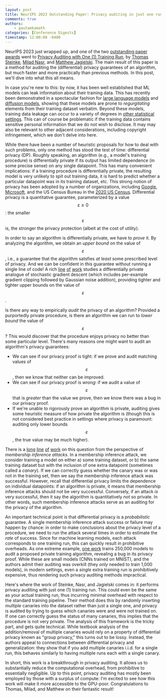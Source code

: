 ```yaml
---
layout: post
title: NeurIPS 2023 Outstanding Paper: Privacy auditing in just one run
comments: true
authors: 
    - gautamkamath 
categories: [Conference Digests]
timestamp: 12:00:00 -0400
---
```


NeurIPS 2023 just wrapped up, and one of the two [outstanding paper awards](https://www.nytimes.com/2023/12/15/world/middleeast/hamas-israel-hostage.html) went to [Privacy Auditing with One (1) Training Run](https://arxiv.org/abs/2305.08846), by [Thomas Steinke](http://www.thomas-steinke.net/), [Milad Nasr](https://scholar.google.com/citations?user=k6-nvDAAAAAJ), and [Matthew Jagielski](https://jagielski.github.io/). 
The main result of this paper is a method for auditing the (differential) privacy guarantees of an algorithm, but much faster and more practically than previous methods. 
In this post, we'll dive into what this all means.

In case you're new to this: by now, it has been well established that ML models can leak information about their training data.
This has recently been demonstrated in a spectacular fashion for [large language models](https://arxiv.org/abs/2012.07805) and [diffusion models](https://arxiv.org/abs/2301.13188), showing that these models are prone to *regurgitating* elements from their training dataset verbatim. 
Beyond these models, training data leakage can occur to a variety of degrees in [other statistical settings](http://www.gautamkamath.com/CS860notes/lec1.pdf). 
This can of course be problematic if the training data contains sensitive personal information that we do not wish to disclose. 
It may may also be relevant to other adjacent considerations, including copyright infringement, which we don't delve into here.

While there have been a number of heuristic proposals for how to deal with such problems, only one method has stood the test of time: differential privacy (DP).
Roughly speaking, an algorithm (e.g., a model's training procedure) is differentially private if its output has limited dependence (in some precise sense) on any single datapoint. 
This has many convenient implications: if a training procedure is differentially private, the resulting model is very unlikely to spit out training data, it is hard to predict whether a particular datapoint was in its training dataset, etc.
This strong notion of privacy has been adopted by a number of organizations, including [Google](https://arxiv.org/abs/2305.18465), [Microsoft](https://arxiv.org/abs/1712.01524), and the US Census Bureau in the [2020 US Census](https://arxiv.org/abs/2204.08986).
Differential privacy is a quantitative guarantee, parameterized by a value $$\varepsilon \geq 0$$: the smaller $$\varepsilon$$ is, the stronger the privacy protection (albeit at the cost of utility). 

In order to say an algorithm is differentially private, we have to *prove* it.
By analyzing the algorithm, we obtain an *upper bound* on the value of $$\varepsilon$$, i.e., a guarantee that the algorithm satsfies *at least* some prescribed level of privacy. 
And we can be confident in this guarantee without running a single line of code!
A rich [line](https://arxiv.org/abs/1607.00133) [of](https://arxiv.org/abs/1908.10530) [work](https://arxiv.org/abs/2106.02848) studies a differentially private analogue of stochastic gradient descent (which includes per-example gradient clipping followed by Gaussian noise addition), providing tighter and tighter upper bounds on the value of $$\varepsilon$$. 

Is there any way to empirically *audit* the privacy of an algorithm?
Provided a purportedly private procedure, is there an algorithm we can run to *lower bound* the value of $$\varepsilon$$? 
This would discover that the procedure enjoys privacy no better than some particular level. 
There's many reasons one might want to audit an algorithm's privacy guarantees:
* We can see if our privacy proof is tight: if we prove and audit matching values of $$\varepsilon$$, then we know that neither can be improved.
* We can see if our privacy proof is *wrong*: if we audit a value of $$\varepsilon$$ that is *greater* than the value we prove, then we know there was a bug in our privacy proof. 
* If we're unable to rigorously prove an algorithm is private, auditing gives some heuristic measure of how private the algorithm is (though this is not considered best practice in settings where privacy is paramount: auditing only lower bounds $$\varepsilon$$, the true value may be much higher).

There is a [long](https://arxiv.org/abs/1902.08874) [line](https://arxiv.org/abs/2006.07709) [of](https://arxiv.org/abs/2101.04535) [work](https://arxiv.org/abs/2302.07956) on this question from the perspective of *membership inference attacks*.
In a membership inference attack, we consider training a model on either a) some training dataset, or b) the same training dataset but with the inclusion of one extra datapoint (sometimes called a *canary*).
If we can correctly guess whether the canary was or was not in the training set, then we say the membership inference attack was successful. 
However, recall that differential privacy limits the dependence on individual datapoints: if an algorithm is private, it means that membership inference attacks should not be very successful.
Conversely, if an attack *is* very successful, then it say the algorithm is quantitatively *not* so private.
In other words, such membership inference attacks serve as an auditing for the privacy of the algorithm.

An important technical point is that differential privacy is a *probabilistic* guarantee.
A single membership inference attack success or failure may happen by chance: in order to make conclusions about the privacy level of a procedure, we need to run the attack several times in order to estimate the *rate* of success. 
Since for machine learning models, each attack corresponds to one training run, this can quickly result in prohibitive overheads. 
As one extreme example, [one work](https://arxiv.org/abs/2202.12219) trains 250,000 models to audit a proposed private training algorithm, revealing a bug in its privacy proof. 
While these are small models (CNNs trained on MNIST), and the authors admit their auditing was overkill (they *only* needed to train 1,000 models), in modern settings, even a *single* extra training run is prohibitively expensive, thus rendering such privacy auditing methods impractical.  

Here's where the work of Steinke, Nasr, and Jagielski comes in: it performs privacy auditing with just one (1) training run.
This could even be the same as your actual training run, thus incurring minimal overhead with respect to the standard training pipeline. 
Their method does this by randomly inserting *multiple* canaries into the dataset rather than just a single one, and privacy is audited by trying to guess which canaries were and were not trained on. 
If one can correctly guess the status of many canaries, this implies that the procedure is not very private. 
The analysis of this framework is the tricky part, and gets quite technical.
While textbook analysis of the addition/removal of multiple canaries would rely on a property of differential privacy known as "group privacy," this turns out to be lossy.
Instead, the authors appeal to connections between differential privacy and generalization: they show that if you add multiple canaries i.i.d. for a single run, this behaves similarly to having multiple runs each with a single canary. 

In short, this work is a breakthrough in privacy auditing. 
It allows us to substantially reduce the computational overhead, from prohibitive to essentially negligible. 
Up to this point, privacy auditing has mostly been employed by those with a surplus of compute: I'm excited to see how this work will make it more accessible to the GPU-poor.
Congratulations to Thomas, Milad, and Matthew on their fantastic result!

